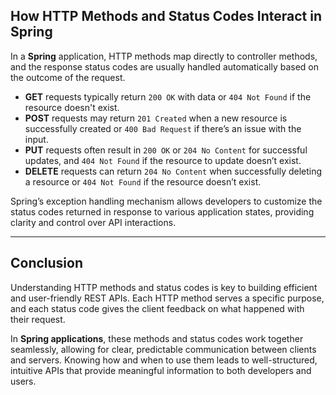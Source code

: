 ## How HTTP Methods and Status Codes Interact in Spring

In a **Spring** application, HTTP methods map directly to controller methods, and the response status codes are usually handled automatically based on the outcome of the request.

- **GET** requests typically return `200 OK` with data or `404 Not Found` if the resource doesn't exist.
- **POST** requests may return `201 Created` when a new resource is successfully created or `400 Bad Request` if there’s an issue with the input.
- **PUT** requests often result in `200 OK` or `204 No Content` for successful updates, and `404 Not Found` if the resource to update doesn’t exist.
- **DELETE** requests can return `204 No Content` when successfully deleting a resource or `404 Not Found` if the resource doesn’t exist.

Spring’s exception handling mechanism allows developers to customize the status codes returned in response to various application states, providing clarity and control over API interactions.

---

## Conclusion

Understanding HTTP methods and status codes is key to building efficient and user-friendly REST APIs. Each HTTP method serves a specific purpose, and each status code gives the client feedback on what happened with their request.

In **Spring applications**, these methods and status codes work together seamlessly, allowing for clear, predictable communication between clients and servers. Knowing how and when to use them leads to well-structured, intuitive APIs that provide meaningful information to both developers and users.
